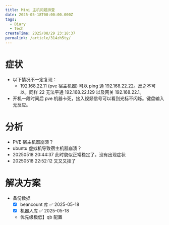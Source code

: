 ```yaml
---
title: Mini 主机问题排查
date: 2025-05-18T00:00:00.000Z
tags:
  - Diary
  - Tech
createTime: 2025/08/29 23:18:37
permalink: /article/314zh5ty/
---
```

# 症状
- 以下情况不一定复现：
	- 192.168.22.11 (pve 宿主机器) 可以 ping 通 192.168.22.22。反之不可以。同样 22 无法平通 192.168.22.129 以及网关 192.168.22.1。
- 开机一段时间后 pve 机器卡死，接入视频信号可以看到光标不闪烁。键盘输入无反应。

# 分析
- PVE 宿主机器崩溃？
- ubuntu 虚拟机导致宿主机器崩溃？
- 20250518 20:44:37 此时貌似正常稳定了。没有出现症状
- 20250518 22:52:12 又又又挂了

# 解决方案
- 备份数据
	- [x] beancount 库 ✅ 2025-05-18
	- [x] 机器人库 ✅ 2025-05-18
	- 优先级极低】qb 配置
